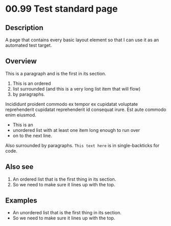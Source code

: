 # 00.99 Test standard page

## Description

A page that contains every basic layout element so that I can use it as an automated test target.

## Overview

This is a paragraph and is the first in its section.

1. This is an ordered
2. list surrounded (and this is a very long list item that will flow)
3. by paragraphs.

Incididunt proident commodo ex tempor ex cupidatat voluptate reprehenderit cupidatat reprehenderit id consequat irure. Est aute commodo enim eiusmod.

- This is an
- unordered list with at least one item long enough to run over
- on to the next line.

Also surrounded by paragraphs. `This text here` is in single-backticks for code.

## Also see

1. An ordered list that is the first thing in its section.
2. So we need to make sure it lines up with the top.

## Examples

- An unordered list that is the first thing in its section.
- So we need to make sure it lines up with the top.
